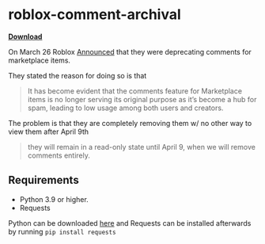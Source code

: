 # roblox-comment-archival
**[Download](https://github.com/KLanausse/roblox-comment-archival/releases/latest/download/AssetCommentScraper.py)**

On March 26 Roblox [Announced](https://devforum.roblox.com/t/deprecating-comments-for-marketplace-items/2890881) that they were deprecating comments for marketplace items.

They stated the reason for doing so is that
> It has become evident that the comments feature for Marketplace items is no longer serving its original purpose as it’s become a hub for spam, leading to low usage among both users and creators.

The problem is that they are completely removing them w/ no other way to view them after April 9th
> they will remain in a read-only state until April 9, when we will remove comments entirely.

## Requirements
+ Python 3.9 or higher.
+ Requests

Python can be downloaded [here](https://www.python.org/downloads/) and Requests can be installed afterwards by running
`pip install requests`
